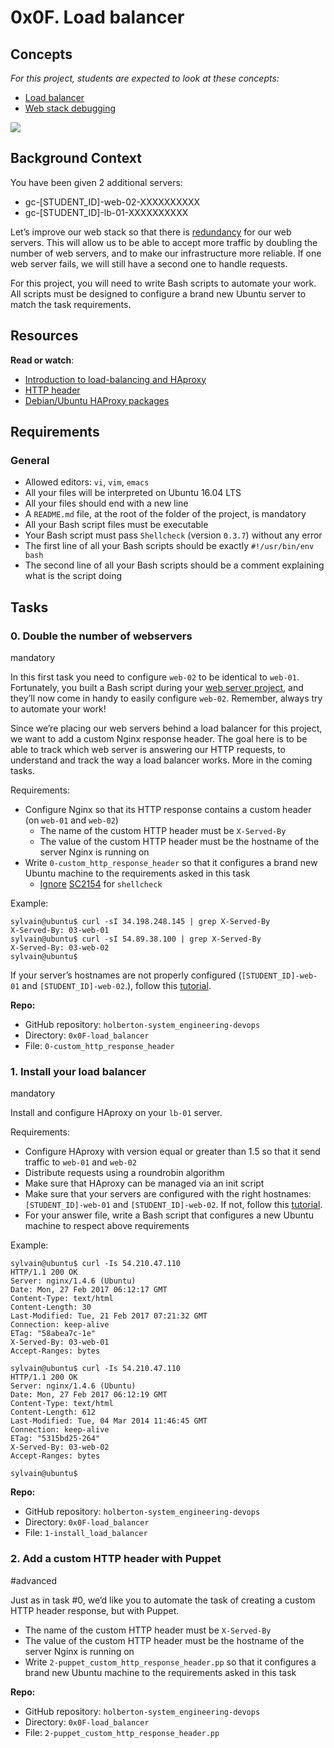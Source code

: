 0x0F. Load balancer
===================
Concepts
--------

_For this project, students are expected to look at these concepts:_

* [Load balancer](/concepts/46)
* [Web stack debugging](/concepts/68)

![](https://s3.amazonaws.com/intranet-projects-files/holbertonschool-sysadmin_devops/275/qfdked8.png)

Background Context
------------------

You have been given 2 additional servers:

* gc-\[STUDENT_ID\]-web-02-XXXXXXXXXX
* gc-\[STUDENT_ID\]-lb-01-XXXXXXXXXX

Let’s improve our web stack so that there is [redundancy](/rltoken/QiOC_I-8BeV4aNExIucC9Q "redundancy") for our web servers. This will allow us to be able to accept more traffic by doubling the number of web servers, and to make our infrastructure more reliable. If one web server fails, we will still have a second one to handle requests.

For this project, you will need to write Bash scripts to automate your work. All scripts must be designed to configure a brand new Ubuntu server to match the task requirements.

Resources
---------

**Read or watch**:

* [Introduction to load-balancing and HAproxy](/rltoken/ngIXarEyu8jZwOL3Y30PLQ "Introduction to load-balancing and HAproxy")
* [HTTP header](/rltoken/v32JmcDrSiOnFBfqzXvs_Q "HTTP header")
* [Debian/Ubuntu HAProxy packages](/rltoken/BXGrW_6ocecWaOJb7OK_WA "Debian/Ubuntu HAProxy packages")

Requirements
------------

### General

* Allowed editors: `vi`, `vim`, `emacs`
* All your files will be interpreted on Ubuntu 16.04 LTS
* All your files should end with a new line
* A `README.md` file, at the root of the folder of the project, is mandatory
* All your Bash script files must be executable
* Your Bash script must pass `Shellcheck` (version `0.3.7`) without any error
* The first line of all your Bash scripts should be exactly `#!/usr/bin/env bash`
* The second line of all your Bash scripts should be a comment explaining what is the script doing

Tasks
-----

### 0\. Double the number of webservers

mandatory

In this first task you need to configure `web-02` to be identical to `web-01`. Fortunately, you built a Bash script during your [web server project](/rltoken/YygI112jB085j-4C3dRX2A "web server project"), and they’ll now come in handy to easily configure `web-02`. Remember, always try to automate your work!

Since we’re placing our web servers behind a load balancer for this project, we want to add a custom Nginx response header. The goal here is to be able to track which web server is answering our HTTP requests, to understand and track the way a load balancer works. More in the coming tasks.

Requirements:

* Configure Nginx so that its HTTP response contains a custom header (on `web-01` and `web-02`)
    * The name of the custom HTTP header must be `X-Served-By`
    * The value of the custom HTTP header must be the hostname of the server Nginx is running on
* Write `0-custom_http_response_header` so that it configures a brand new Ubuntu machine to the requirements asked in this task
    * [Ignore](/rltoken/3AOvROMUNUrzxEWhli4GTw "Ignore") [SC2154](/rltoken/i5f8DYX_rRYFz4hfbG_GJg "SC2154") for `shellcheck`

Example:

    sylvain@ubuntu$ curl -sI 34.198.248.145 | grep X-Served-By
    X-Served-By: 03-web-01
    sylvain@ubuntu$ curl -sI 54.89.38.100 | grep X-Served-By
    X-Served-By: 03-web-02
    sylvain@ubuntu$
    

If your server’s hostnames are not properly configured (`[STUDENT_ID]-web-01` and `[STUDENT_ID]-web-02`.), follow this [tutorial](/rltoken/h3tE_15RKe2QYWzPsjqNDA "tutorial").

**Repo:**

* GitHub repository: `holberton-system_engineering-devops`
* Directory: `0x0F-load_balancer`
* File: `0-custom_http_response_header`

### 1\. Install your load balancer

mandatory

Install and configure HAproxy on your `lb-01` server.

Requirements:

* Configure HAproxy with version equal or greater than 1.5 so that it send traffic to `web-01` and `web-02`
* Distribute requests using a roundrobin algorithm
* Make sure that HAproxy can be managed via an init script
* Make sure that your servers are configured with the right hostnames: `[STUDENT_ID]-web-01` and `[STUDENT_ID]-web-02`. If not, follow this [tutorial](/rltoken/Tb9qeqRrtrO_b2uFpet9rw "tutorial").
* For your answer file, write a Bash script that configures a new Ubuntu machine to respect above requirements

Example:

    sylvain@ubuntu$ curl -Is 54.210.47.110
    HTTP/1.1 200 OK
    Server: nginx/1.4.6 (Ubuntu)
    Date: Mon, 27 Feb 2017 06:12:17 GMT
    Content-Type: text/html
    Content-Length: 30
    Last-Modified: Tue, 21 Feb 2017 07:21:32 GMT
    Connection: keep-alive
    ETag: "58abea7c-1e"
    X-Served-By: 03-web-01
    Accept-Ranges: bytes
    
    sylvain@ubuntu$ curl -Is 54.210.47.110
    HTTP/1.1 200 OK
    Server: nginx/1.4.6 (Ubuntu)
    Date: Mon, 27 Feb 2017 06:12:19 GMT
    Content-Type: text/html
    Content-Length: 612
    Last-Modified: Tue, 04 Mar 2014 11:46:45 GMT
    Connection: keep-alive
    ETag: "5315bd25-264"
    X-Served-By: 03-web-02
    Accept-Ranges: bytes
    
    sylvain@ubuntu$
    

**Repo:**

* GitHub repository: `holberton-system_engineering-devops`
* Directory: `0x0F-load_balancer`
* File: `1-install_load_balancer`

### 2\. Add a custom HTTP header with Puppet

#advanced

Just as in task #0, we’d like you to automate the task of creating a custom HTTP header response, but with Puppet.

* The name of the custom HTTP header must be `X-Served-By`
* The value of the custom HTTP header must be the hostname of the server Nginx is running on
* Write `2-puppet_custom_http_response_header.pp` so that it configures a brand new Ubuntu machine to the requirements asked in this task

**Repo:**

* GitHub repository: `holberton-system_engineering-devops`
* Directory: `0x0F-load_balancer`
* File: `2-puppet_custom_http_response_header.pp`
